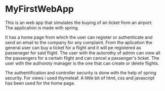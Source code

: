 # MyFirstWebApp
This is an web app that simulates the buying of an ticket from an airport. The application is made with spring.

It has a home page from which the user can register or authenticate and send an email to the company for any complaint.
From the aplication the general user can buy a ticket for a flight and it will pe registered as passeneger for said flight.
The user with the autorothy of admin can view all the passengers for a certain flight and can cancel a passenger's ticket.
The user with the authoroty manager is the one that can create or delete flights.

The authentification and controller security is done with the help of spring security.
For views i used thymeleaf.
A little bit of html, css and javascript has been used for the home page.

